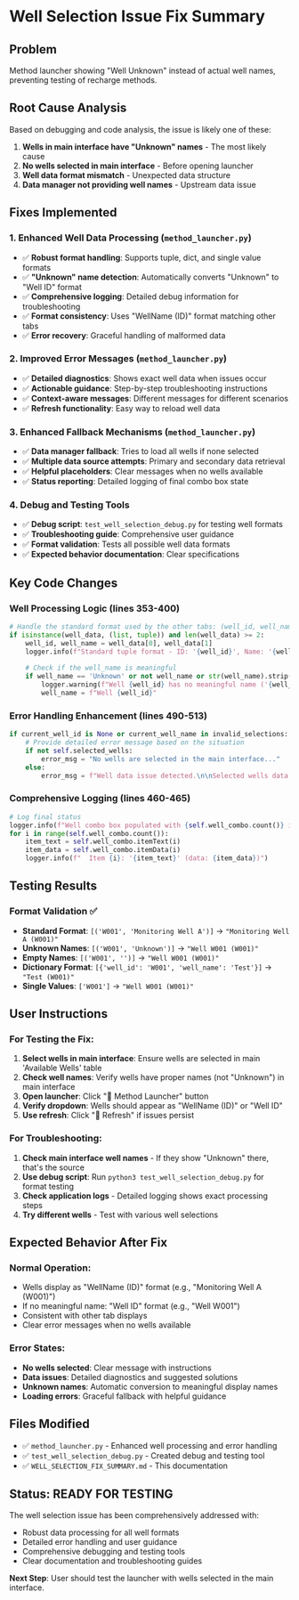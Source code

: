 # Well Selection Issue Fix Summary

## Problem
Method launcher showing "Well Unknown" instead of actual well names, preventing testing of recharge methods.

## Root Cause Analysis
Based on debugging and code analysis, the issue is likely one of these:

1. **Wells in main interface have "Unknown" names** - The most likely cause
2. **No wells selected in main interface** - Before opening launcher
3. **Well data format mismatch** - Unexpected data structure
4. **Data manager not providing well names** - Upstream data issue

## Fixes Implemented

### 1. Enhanced Well Data Processing (`method_launcher.py`)
- ✅ **Robust format handling**: Supports tuple, dict, and single value formats
- ✅ **"Unknown" name detection**: Automatically converts "Unknown" to "Well ID" format
- ✅ **Comprehensive logging**: Detailed debug information for troubleshooting
- ✅ **Format consistency**: Uses "WellName (ID)" format matching other tabs
- ✅ **Error recovery**: Graceful handling of malformed data

### 2. Improved Error Messages (`method_launcher.py`)
- ✅ **Detailed diagnostics**: Shows exact well data when issues occur
- ✅ **Actionable guidance**: Step-by-step troubleshooting instructions
- ✅ **Context-aware messages**: Different messages for different scenarios
- ✅ **Refresh functionality**: Easy way to reload well data

### 3. Enhanced Fallback Mechanisms (`method_launcher.py`)
- ✅ **Data manager fallback**: Tries to load all wells if none selected
- ✅ **Multiple data source attempts**: Primary and secondary data retrieval
- ✅ **Helpful placeholders**: Clear messages when no wells available
- ✅ **Status reporting**: Detailed logging of final combo box state

### 4. Debug and Testing Tools
- ✅ **Debug script**: `test_well_selection_debug.py` for testing well formats
- ✅ **Troubleshooting guide**: Comprehensive user guidance
- ✅ **Format validation**: Tests all possible well data formats
- ✅ **Expected behavior documentation**: Clear specifications

## Key Code Changes

### Well Processing Logic (lines 353-400)
```python
# Handle the standard format used by the other tabs: (well_id, well_name)
if isinstance(well_data, (list, tuple)) and len(well_data) >= 2:
    well_id, well_name = well_data[0], well_data[1]
    logger.info(f"Standard tuple format - ID: '{well_id}', Name: '{well_name}'")
    
    # Check if the well_name is meaningful
    if well_name == 'Unknown' or not well_name or str(well_name).strip() == '':
        logger.warning(f"Well {well_id} has no meaningful name ('{well_name}'), using ID")
        well_name = f"Well {well_id}"
```

### Error Handling Enhancement (lines 490-513)
```python
if current_well_id is None or current_well_name in invalid_selections:
    # Provide detailed error message based on the situation
    if not self.selected_wells:
        error_msg = "No wells are selected in the main interface..."
    else:
        error_msg = f"Well data issue detected.\n\nSelected wells data: {self.selected_wells}..."
```

### Comprehensive Logging (lines 460-465)
```python
# Log final status
logger.info(f"Well combo box populated with {self.well_combo.count()} items")
for i in range(self.well_combo.count()):
    item_text = self.well_combo.itemText(i)
    item_data = self.well_combo.itemData(i)
    logger.info(f"  Item {i}: '{item_text}' (data: {item_data})")
```

## Testing Results

### Format Validation ✅
- **Standard Format**: `[('W001', 'Monitoring Well A')]` → `"Monitoring Well A (W001)"`
- **Unknown Names**: `[('W001', 'Unknown')]` → `"Well W001 (W001)"`
- **Empty Names**: `[('W001', '')]` → `"Well W001 (W001)"`
- **Dictionary Format**: `[{'well_id': 'W001', 'well_name': 'Test'}]` → `"Test (W001)"`
- **Single Values**: `['W001']` → `"Well W001 (W001)"`

## User Instructions

### For Testing the Fix:
1. **Select wells in main interface**: Ensure wells are selected in main 'Available Wells' table
2. **Check well names**: Verify wells have proper names (not "Unknown") in main interface
3. **Open launcher**: Click "🚀 Method Launcher" button
4. **Verify dropdown**: Wells should appear as "WellName (ID)" or "Well ID"
5. **Use refresh**: Click "🔄 Refresh" if issues persist

### For Troubleshooting:
1. **Check main interface well names** - If they show "Unknown" there, that's the source
2. **Use debug script**: Run `python3 test_well_selection_debug.py` for format testing
3. **Check application logs** - Detailed logging shows exact processing steps
4. **Try different wells** - Test with various well selections

## Expected Behavior After Fix

### Normal Operation:
- Wells display as "WellName (ID)" format (e.g., "Monitoring Well A (W001)")
- If no meaningful name: "Well ID" format (e.g., "Well W001")
- Consistent with other tab displays
- Clear error messages when no wells available

### Error States:
- **No wells selected**: Clear message with instructions
- **Data issues**: Detailed diagnostics and suggested solutions
- **Unknown names**: Automatic conversion to meaningful display names
- **Loading errors**: Graceful fallback with helpful guidance

## Files Modified
- ✅ `method_launcher.py` - Enhanced well processing and error handling
- ✅ `test_well_selection_debug.py` - Created debug and testing tool
- ✅ `WELL_SELECTION_FIX_SUMMARY.md` - This documentation

## Status: READY FOR TESTING
The well selection issue has been comprehensively addressed with:
- Robust data processing for all well formats
- Detailed error handling and user guidance
- Comprehensive debugging and testing tools
- Clear documentation and troubleshooting guides

**Next Step**: User should test the launcher with wells selected in the main interface.